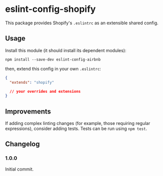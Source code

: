 # eslint-config-shopify

This package provides Shopify's `.eslintrc` as an extensible shared config.

## Usage

Install this module (it should install its dependent modules):

```shell
npm install --save-dev eslint-config-airbnb
```

then, extend this config in your own `.eslintrc`:

```json
{
  "extends": "shopify"

  // your overrides and extensions
}
```

## Improvements

If adding complex linting changes (for example, those requiring regular expressions), consider adding tests. Tests can be run using `npm test`.

## Changelog

### 1.0.0

Initial commit.

